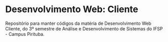 # Desenvolvimento Web: Cliente
Repositório para manter códigos da matéria de Desenvolvimento Web Cliente, do 3º semestre de Análise e Desenvolvimento de Sistemas do IFSP - Campus Pirituba.
